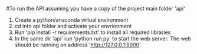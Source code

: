 #To run the API assuming ypu have a copy of the project main folder 'api'

1. Create a python/anaconda virtual environment
2. cd into api folder and activate your envrionment
3. Run 'pip install -r requirements.txt' to install all required libraries
4. In the same dir 'api' run 'python run.py' to start the web server. The web should be running on address 'http://127.0.0.1:5000'
